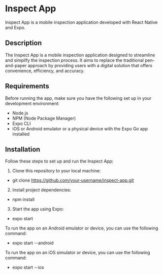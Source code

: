 # Inspect App

Inspect App is a mobile inspection application developed with React Native and Expo.

## Description

The Inspect App is a mobile inspection application designed to streamline and simplify the inspection process. It aims to replace the traditional pen-and-paper approach by providing users with a digital solution that offers convenience, efficiency, and accuracy.

## Requirements

Before running the app, make sure you have the following set up in your development environment:

- Node.js
- NPM (Node Package Manager)
- Expo CLI
- iOS or Android emulator or a physical device with the Expo Go app installed

## Installation

Follow these steps to set up and run the Inspect App:

1. Clone this repository to your local machine:
   
- git clone https://github.com/your-username/inspect-app.git
  
2. Install project dependencies:
   
- npm install
  
3. Start the app using Expo:
   
- expo start 

To run the app on an Android emulator or device, you can use the following command:
- expo start --android

To run the app on an iOS simulator or device, you can use the following command:
- expo start --ios
